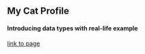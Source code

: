 ## My Cat Profile
#### Introducing data types with real-life example
[link to page](http://seyin.tech/my_cat_profile)